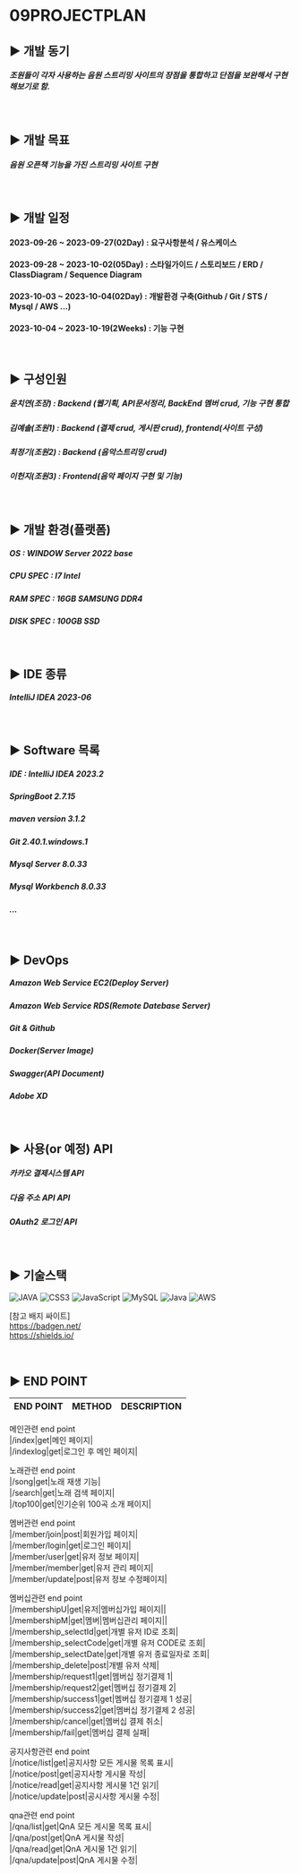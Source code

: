 09PROJECTPLAN
=

## ▶️ 개발 동기

##### 조원들이 각자 사용하는 음원 스트리밍 사이트의 장점을 통합하고 단점을 보완해서 구현해보기로 함.

<br/>

## ▶️ 개발 목표

##### 음원 오픈책 기능을 가진 스트리밍 사이트 구현
<br/>

## ▶️ 개발 일정
#### 2023-09-26 ~ 2023-09-27(02Day) : 요구사항분석 / 유스케이스 
#### 2023-09-28 ~ 2023-10-02(05Day) : 스타일가이드 / 스토리보드 / ERD / ClassDiagram / Sequence Diagram
#### 2023-10-03 ~ 2023-10-04(02Day) : 개발환경 구축(Github / Git / STS / Mysql / AWS ...)
#### 2023-10-04 ~ 2023-10-19(2Weeks) : 기능 구현


<br/>

## ▶️ 구성인원 

##### 윤치연(조장)  : Backend (웹기획, API문서정리, BackEnd 멤버 crud, 기능 구현 통합
##### 김예솔(조원1) : Backend (결제 crud, 게시판 crud), frontend(사이트 구성)
##### 최정기(조원2) : Backend (음악스트리밍 crud)
##### 이헌지(조원3) : Frontend(음악 페이지 구현 및 기능)
<br/>

## ▶️ 개발 환경(플랫폼)

##### OS : WINDOW Server 2022 base
##### CPU SPEC : I7 Intel 
##### RAM SPEC : 16GB SAMSUNG DDR4
##### DISK SPEC : 100GB SSD 

<br/>

## ▶️ IDE 종류

##### IntelliJ IDEA 2023-06
<br/>

## ▶️ Software 목록

##### IDE : IntelliJ IDEA 2023.2
##### SpringBoot 2.7.15
##### maven version 3.1.2
##### Git 2.40.1.windows.1
##### Mysql Server 8.0.33
##### Mysql Workbench 8.0.33
##### ...
<br/>

## ▶️ DevOps 

##### Amazon Web Service EC2(Deploy Server)
##### Amazon Web Service RDS(Remote Datebase Server)
##### Git & Github
##### Docker(Server Image)
##### Swagger(API Document)
##### Adobe XD
<br/>



## ▶️ 사용(or 예정) API

##### 카카오 결제시스템 API
##### 다음 주소 API API
##### OAuth2 로그인 API

<br/>

## ▶️ 기술스택

![JAVA](https://img.shields.io/badge/html5-%23E34F26.svg?style=for-the-badge&logo=html5&logoColor=white)
![CSS3](https://img.shields.io/badge/css3-%231572B6.svg?style=for-the-badge&logo=css3&logoColor=white)
![JavaScript](https://img.shields.io/badge/javascript-%23323330.svg?style=for-the-badge&logo=javascript&logoColor=%23F7DF1E)
![MySQL](https://img.shields.io/badge/mysql-%2300f.svg?style=for-the-badge&logo=mysql&logoColor=white)
![Java](https://img.shields.io/badge/java-%23ED8B00.svg?style=for-the-badge&logo=java&logoColor=white)
![AWS](https://img.shields.io/badge/AWS-%23FF9900.svg?style=for-the-badge&logo=amazon-aws&logoColor=white)


[참고 배지 싸이트] <br/>
https://badgen.net/ <br/>
https://shields.io/


<br/>

## ▶️ END POINT 

|END POINT|METHOD|DESCRIPTION|
|------|---|---|

메인관련 end point <br/>
|/index|get|메인 페이지| <br/>
|/indexlog|get|로그인 후 메인 페이지| <br/>

노래관련 end point <br/>
|/song|get|노래 재생 기능| <br/>
|/search|get|노래 검색 페이지| <br/>
|/top100|get|인기순위 100곡 소개 페이지| <br/>

멤버관련 end point <br/>
|/member/join|post|회원가입 페이지| <br/>
|/member/login|get|로그인 페이지| <br/>
|/member/user|get|유저 정보 페이지| <br/>
|/member/member|get|유저 관리 페이지| <br/>
|/member/update|post|유저 정보 수정페이지| <br/>

멤버십관련 end point <br/>
|/membershipU|get|유저|멤버십가입 페이지|| <br/>
|/membershipM|get|멤버|멤버십관리 페이지|| <br/>
|/membership_selectId|get|개별 유저 ID로 조회| <br/>
|/membership_selectCode|get|개별 유저 CODE로 조회| <br/>
|/membership_selectDate|get|개별 유저 종료일자로 조회| <br/>
|/membership_delete|post|개별 유저 삭제| <br/>
|/membership/request1|get|멤버십 정기결제 1| <br/>
|/membership/request2|get|멤버십 정기결제 2| <br/>
|/membership/success1|get|멤버십 정기결제 1 성공| <br/>
|/membership/success2|get|멤버십 정기결제 2 성공| <br/>
|/membership/cancel|get|멤버십 결제 취소| <br/>
|/membership/fail|get|멤버십 결제 실패| <br/>

공지사항관련 end point <br/>
|/notice/list|get|공지사항 모든 게시물 목록 표시| <br/>
|/notice/post|get|공지사항 게시물 작성| <br/>
|/notice/read|get|공지사항 게시물 1건 읽기| <br/>
|/notice/update|post|공시사항 게시물 수정| <br/>
 
qna관련 end point <br/>
|/qna/list|get|QnA 모든 게시물 목록 표시| <br/>
|/qna/post|get|QnA 게시물 작성| <br/>
|/qna/read|get|QnA 게시물 1건 읽기| <br/>
|/qna/update|post|QnA 게시물 수정| <br/>
<br/> 







